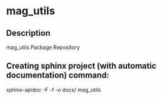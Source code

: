 # mag_utils


## Description
mag_utils Package Repository

## Creating sphinx project (with automatic documentation) command:
sphinx-apidoc -F -f -o docs/ mag_utils
